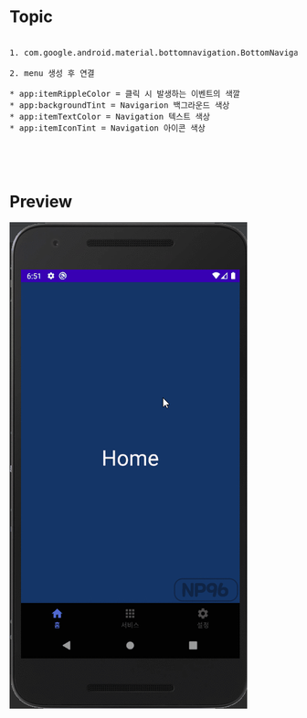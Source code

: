 # Topic

<pre>

1. com.google.android.material.bottomnavigation.BottomNavigationView 사용

2. menu 생성 후 연결

* app:itemRippleColor = 클릭 시 발생하는 이벤트의 색깔
* app:backgroundTint = Navigarion 백그라운드 색상
* app:itemTextColor = Navigation 텍스트 색상
* app:itemIconTint = Navigation 아이콘 색상

</pre>

<br><br>

# Preview

![preview](preview.gif)
